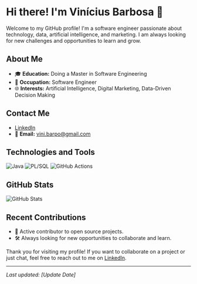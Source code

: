 # Hi there! I'm Vinícius Barbosa 👋

Welcome to my GitHub profile! I'm a software engineer passionate about technology, data, artificial intelligence, and marketing. I am always looking for new challenges and opportunities to learn and grow.

## About Me

- 🎓 **Education:** Doing a Master in Software Engineering
- 💼 **Occupation:** Software Engineer
- 🌐 **Interests:** Artificial Intelligence, Digital Marketing, Data-Driven Decision Making

## Contact Me
- [LinkedIn](https://www.linkedin.com/in/viniciusbarpo/)
- 📧 **Email:** [vini.barpo@gmail.com](mailto:vini.barpo@gmail.com)

## Technologies and Tools

![Java](https://img.shields.io/badge/Java-ED8B00?style=for-the-badge&logo=java&logoColor=white)
![PL/SQL](https://img.shields.io/badge/PLSQL-EB4C42?style=for-the-badge&logo=oracle&logoColor=white)
![GitHub Actions](https://img.shields.io/badge/GitHub_Actions-2088FF?style=for-the-badge&logo=github-actions&logoColor=white)

## GitHub Stats

![GitHub Stats](https://github-readme-stats.vercel.app/api?username=your-username&show_icons=true&theme=radical)

## Recent Contributions

- 🔧 Active contributor to open source projects.
- 🛠️ Always looking for new opportunities to collaborate and learn.

Thank you for visiting my profile! If you want to collaborate on a project or just chat, feel free to reach out to me on [LinkedIn](https://www.linkedin.com/in/viniciusbarpo/).

---

*Last updated: [Update Date]*
